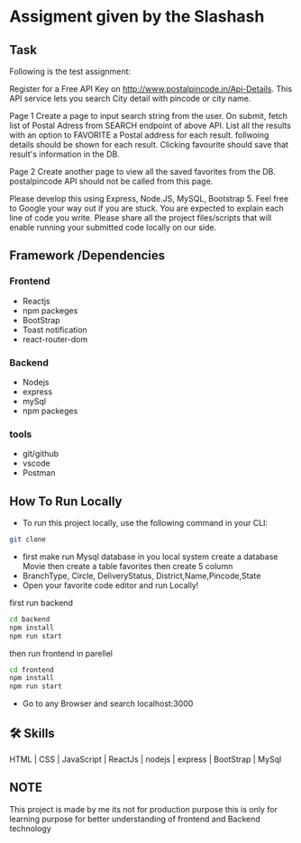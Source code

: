 
# Assigment given by the Slashash

## Task
Following is the test assignment:

Register for a Free API Key on http://www.postalpincode.in/Api-Details. This API service lets you search City detail with pincode or city name.

Page 1
Create a page to input search string from the user. On submit, fetch list of Postal Adress from SEARCH endpoint of above API.
List all the results with an option to FAVORITE a Postal address for each result.
follwoing details should be shown for each result.
Clicking favourite should save that result's information in the DB.

Page 2
Create another page to view all the saved favorites from the DB. postalpincode API should not be called from this page.

Please develop this using Express, Node.JS, MySQL, Bootstrap 5. Feel free to Google your way out if you are stuck. You are expected to explain each line of code you write. Please share all the project files/scripts that will enable running your submitted code locally on our side.


## Framework /Dependencies

### Frontend
- Reactjs
- npm packeges
- BootStrap
- Toast notification
- react-router-dom

### Backend
- Nodejs
- express
- mySql
- npm packeges

### tools
- git/github
- vscode
- Postman


## **How To Run Locally**
- To run this project locally, use the following command in your CLI:

```bash
git clone 
```
- first make run Mysql database in you local system create a database Movie then create a table favorites then create 5 column
- BranchType, Circle, DeliveryStatus, District,Name,Pincode,State 
- Open your favorite code editor and run Locally!

first run backend
```bash
cd backend
npm install
npm run start
```
then run frontend in parellel
```bash
cd frontend
npm install
npm run start
```
- Go to any Browser and search localhost:3000

## 🛠 Skills
 HTML | CSS | JavaScript | ReactJs | nodejs | express | BootStrap | MySql
 
## NOTE 
 This project is  made by me its not for production purpose this is only for learning purpose for better understanding of frontend and Backend technology

